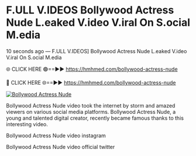 # F.ULL V.IDEOS Bollywood Actress Nude L.eaked V.ideo V.iral On S.ocial M.edia

10 seconds ago — F.ULL V.IDEOS] Bollywood Actress Nude L.eaked V.ideo V.iral On S.ocial M.edia

🌐 CLICK HERE 🟢==►► https://hmhmed.com/bollywood-actress-nude

🔴 CLICK HERE 🌐==►► https://hmhmed.com/bollywood-actress-nude

[![Bollywood Actress Nude](https://i.imgur.com/dJHk4Zq.gif)](https://hmhmed.com/bollywood-actress-nude)

Bollywood Actress Nude video took the internet by storm and amazed viewers on various social media platforms. Bollywood Actress Nude, a young and talented digital creator, recently became famous thanks to this interesting video.

Bollywood Actress Nude video instagram

Bollywood Actress Nude video official twitter